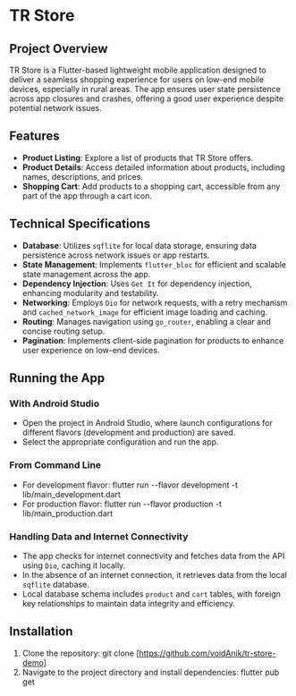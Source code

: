 # TR Store

## Project Overview
TR Store is a Flutter-based lightweight mobile application designed to deliver a seamless shopping experience for users on low-end mobile devices, especially in rural areas. The app ensures user state persistence across app closures and crashes, offering a good user experience despite potential network issues.

## Features
- **Product Listing**: Explore a list of products that TR Store offers.
- **Product Details**: Access detailed information about products, including names, descriptions, and prices.
- **Shopping Cart**: Add products to a shopping cart, accessible from any part of the app through a cart icon.

## Technical Specifications
- **Database**: Utilizes `sqflite` for local data storage, ensuring data persistence across network issues or app restarts.
- **State Management**: Implements `flutter_bloc` for efficient and scalable state management across the app.
- **Dependency Injection**: Uses `Get It` for dependency injection, enhancing modularity and testability.
- **Networking**: Employs `Dio` for network requests, with a retry mechanism and `cached_network_image` for efficient image loading and caching.
- **Routing**: Manages navigation using `go_router`, enabling a clear and concise routing setup.
- **Pagination**: Implements client-side pagination for products to enhance user experience on low-end devices.

## Running the App
### With Android Studio
- Open the project in Android Studio, where launch configurations for different flavors (development and production) are saved.
- Select the appropriate configuration and run the app.

### From Command Line
- For development flavor:
  flutter run --flavor development -t lib/main_development.dart
- For production flavor:
  flutter run --flavor production -t lib/main_production.dart

### Handling Data and Internet Connectivity
- The app checks for internet connectivity and fetches data from the API using `Dio`, caching it locally.
- In the absence of an internet connection, it retrieves data from the local `sqflite` database.
- Local database schema includes `product` and `cart` tables, with foreign key relationships to maintain data integrity and efficiency.

## Installation
1. Clone the repository:
   git clone [https://github.com/voidAnik/tr-store-demo]
2. Navigate to the project directory and install dependencies:
   flutter pub get

 
